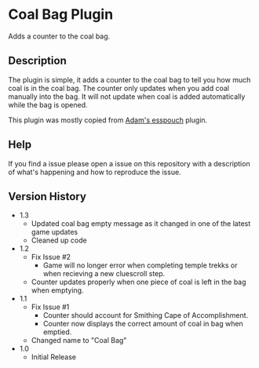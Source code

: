 # Coal Bag Plugin

Adds a counter to the coal bag.

## Description

The plugin is simple, it adds a counter to the coal bag to tell you how much coal is in the coal bag. The counter only updates when you add coal manually into the bag. It will not update when coal is added automatically while the bag is opened.

This plugin was mostly copied from [Adam's esspouch](https://github.com/Adam-/runelite-plugins/blob/esspouch/src/main/java/info/sigterm/plugins/esspouch/EssPouchPlugin.java) plugin.
## Help

If you find a issue please open a issue on this repository with a description of what's happening and how to reproduce the issue.

## Version History
* 1.3
  * Updated coal bag empty message as it changed in one of the latest game updates
  * Cleaned up code
* 1.2
  * Fix Issue #2
    * Game will no longer error when completing temple trekks or when recieving a new cluescroll step.
  * Counter updates properly when one piece of coal is left in the bag when emptying.
* 1.1
  * Fix Issue #1
    * Counter should account for Smithing Cape of Accomplishment.
    * Counter now displays the correct amount of coal in bag when emptied.
  * Changed name to "Coal Bag"
* 1.0
    * Initial Release